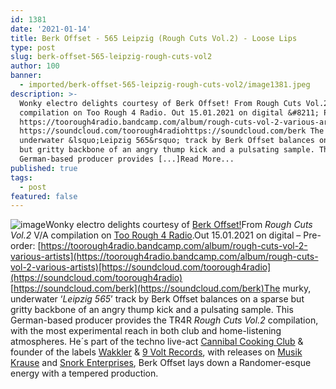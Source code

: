 ```yaml
---
id: 1381
date: '2021-01-14'
title: Berk Offset - 565 Leipzig (Rough Cuts Vol.2) - Loose Lips
type: post
slug: berk-offset-565-leipzig-rough-cuts-vol2
author: 100
banner:
  - imported/berk-offset-565-leipzig-rough-cuts-vol2/image1381.jpeg
description: >-
  Wonky electro delights courtesy of Berk Offset! From Rough Cuts Vol.2 V/A
  compilation on Too Rough 4 Radio. Out 15.01.2021 on digital &#8211; Pre-order:
  https://toorough4radio.bandcamp.com/album/rough-cuts-vol-2-various-artists
  https://soundcloud.com/toorough4radiohttps://soundcloud.com/berk The murky,
  underwater &lsquo;Leipzig 565&rsquo; track by Berk Offset balances on a sparse
  but gritty backbone of an angry thump kick and a pulsating sample. This
  German-based producer provides [...]Read More...
published: true
tags:
  - post
featured: false
---
```

![image](../imported/berk-offset-565-leipzig-rough-cuts-vol2/image1381.jpeg)Wonky electro delights courtesy of [Berk Offset!](https://www.discogs.com/artist/1931073-Berk-Offset)From _Rough Cuts Vol.2_ V/A compilation on [Too Rough 4 Radio](https://toorough4radio.bandcamp.com).Out 15.01.2021 on digital – Pre-order: [https://toorough4radio.bandcamp.com/album/rough-cuts-vol-2-various-artists](https://toorough4radio.bandcamp.com/album/rough-cuts-vol-2-various-artists)[https://soundcloud.com/toorough4radio](https://soundcloud.com/toorough4radio)  
[https://soundcloud.com/berk](https://soundcloud.com/berk)The murky, underwater ‘_Leipzig 565_’ track by Berk Offset balances on a sparse but gritty backbone of an angry thump kick and a pulsating sample. This German-based producer provides the TR4R _Rough Cuts Vol.2_ compilation, with the most experimental reach in both club and home-listening atmospheres. He´s part of the techno live-act [Cannibal Cooking Club](https://www.cannibalcookingclub.de/) & founder of the labels [Wakkler](http://www.wakkler.de/) & [9 Volt Records](http://www.9voltrecords.com/), with releases on [Musik Krause](https://www.musikkrause.de/) and [Snork Enterprises](https://snorkenterprises.com/), Berk Offset lays down a Randomer-esque energy with a tempered production.